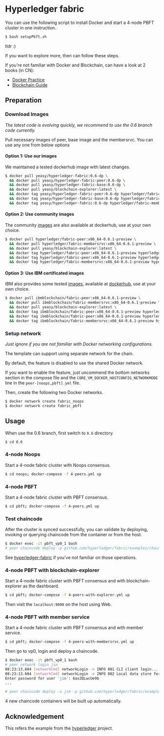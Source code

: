 # Hyperledger fabric

You can use the following script to install Docker and start a 4-node PBFT cluster in one instruction.

```sh
$ bash setupPbft.sh
```

tldr :)

If you want to explore more, then can follow these steps.

If you're not familiar with Docker and Blockchain, can have a look at 2 books (in CN):

* [Docker Practice](https://github.com/yeasy/docker_practice)
* [Blockchain Guide](https://github.com/yeasy/blockchain_guide)

## Preparation

### Download Images

*The latest code is evolving quickly, we recommend to use the 0.6 branch code currently.*

Pull necessary images of peer, base image and the membersrvc. You can use any one from below options

#### Option 1: Use our images

We maintained a tested dockerhub image with latest changes.

```sh
$ docker pull yeasy/hyperledger-fabric:0.6-dp \
  && docker pull yeasy/hyperledger-fabric-peer:0.6-dp \
  && docker pull yeasy/hyperledger-fabric-base:0.6-dp \
  && docker pull yeasy/blockchain-explorer:latest \
  && docker tag yeasy/hyperledger-fabric-peer:0.6-dp hyperledger/fabric-peer \
  && docker tag yeasy/hyperledger-fabric-base:0.6-dp hyperledger/fabric-baseimage \
  && docker tag yeasy/hyperledger-fabric:0.6-dp hyperledger/fabric-membersrvc
```

#### Option 2: Use community images
The community [images](https://hub.docker.com/r/hyperledger/) are also available at dockerhub, use at your own choice.

```bash
$ docker pull hyperledger/fabric-peer:x86_64-0.6.1-preview \
  && docker pull hyperledger/fabric-membersrvc:x86_64-0.6.1-preview \
  && docker pull yeasy/blockchain-explorer:latest \
  && docker tag hyperledger/fabric-peer:x86_64-0.6.1-preview hyperledger/fabric-peer \
  && docker tag hyperledger/fabric-peer:x86_64-0.6.1-preview hyperledger/fabric-baseimage \
  && docker tag hyperledger/fabric-membersrvc:x86_64-0.6.1-preview hyperledger/fabric-membersrvc
```

#### Option 3: Use IBM certificated images
IBM also provides some tested [images](http://www-31.ibm.com/ibm/cn/blockchain/index.html), available at [dockerhub](http://www-31.ibm.com/ibm/cn/blockchain/index.html), use at your own choice.

```bash
$ docker pull ibmblockchain/fabric-peer:x86_64-0.6.1-preview \
  && docker pull ibmblockchain/fabric-membersrvc:x86_64-0.6.1-preview \
  && docker pull yeasy/blockchain-explorer:latest \
  && docker tag ibmblockchain/fabric-peer:x86_64-0.6.1-preview hyperledger/fabric-peer \
  && docker tag ibmblockchain/fabric-peer:x86_64-0.6.1-preview hyperledger/fabric-baseimage \
  && docker tag ibmblockchain/fabric-membersrvc:x86_64-0.6.1-preview hyperledger/membersrvc
```

### Setup network

*Just ignore if you are not familiar with Docker networking configurations.*

The template can support using separate network for the chain.

By default, the feature is disabled to use the shared Docker network.

If you want to enable the feature, just uncommend the bottom networks section in the compose file and the `CORE_VM_DOCKER_HOSTCONFIG_NETWORKMODE` line in the `peer-[noops,pbft].yml` file.

Then, create the following two Docker networks.

```sh
$ docker network create fabric_noops
$ docker network create fabric_pbft
```

## Usage

When use the 0.6 branch, first switch to `0.6` directory.

```bash
$ cd 0.6
```

### 4-node Noops

Start a 4-node fabric cluster with Noops consensus.

```sh
$ cd noops; docker-compose -f 4-peers.yml up
```

### 4-node PBFT

Start a 4-node fabric cluster with PBFT consensus.

```sh
$ cd pbft; docker-compose -f 4-peers.yml up
```

### Test chaincode

After the cluster is synced successfully, you can validate by deploying, invoking or querying chaincode from the container or from the host.

```sh
$ docker exec -it pbft_vp0_1 bash
# peer chaincode deploy -p github.com/hyperledger/fabric/examples/chaincode/go/chaincode_example02 -c '{"Function":"init", "Args": ["a","100", "b", "200"]}'
```

See [hyperledger-fabric](https://github.com/yeasy/docker-hyperledger-fabric) if you've not familiar on those operations.


### 4-node PBFT with blockchain-explorer

Start a 4-node fabric cluster with PBFT consensus and with blockchain-explorer as the dashboard.

```sh
$ cd pbft; docker-compose -f 4-peers-with-explorer.yml up
```

Then visit the `localhost:9090` on the host using Web.

### 4-node PBFT with member service

Start a 4-node fabric cluster with PBFT consensus and with member service.

```sh
$ cd pbft; docker-compose -f 4-peers-with-membersrvc.yml up
```

Then go to vp0, login and deploy a chaincode.

```sh
$ docker exec -it pbft_vp0_1 bash
# peer network login jim
08:23:13.604 [networkCmd] networkLogin -> INFO 001 CLI client login...
08:23:13.604 [networkCmd] networkLogin -> INFO 002 Local data store for client loginToken: /var/hyperledger/production/client/
Enter password for user 'jim': 6avZQLwcUe9b
...

# peer chaincode deploy -u jim -p github.com/hyperledger/fabric/examples/chaincode/go/chaincode_example02 -c '{"Function":"init", "Args": ["a","100", "b", "200"]}'
```

4 new chaincode containers will be built up automatically.

## Acknowledgement
This refers the example from the [hyperledger](https://github.com/hyperledger/fabric/tree/master/consensus/4-peers-files) project.
